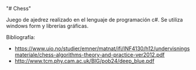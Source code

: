 "# Chess" 

Juego de ajedrez realizado en el lenguaje de programación c#.
Se utiliza windows form y librerías gráficas.

Bibliografía: 
- https://www.uio.no/studier/emner/matnat/ifi/INF4130/h12/undervisningsmateriale/chess-algorithms-theory-and-practice-ver2012.pdf
- http://www.tcm.phy.cam.ac.uk/BIG/pob24/deep_blue.pdf
